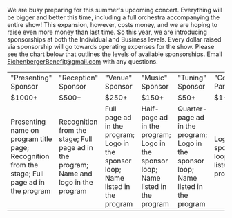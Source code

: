 We are busy preparing for this summer's upcoming concert. Everything will be bigger and better this time, including a full orchestra accompanying the entire show! This expansion, however, costs money, and we are hoping to raise even more money than last time. So this year, we are introducing sponsorships at both the Individual and Business levels. Every dollar raised via sponsorship will go towards operating expenses for the show. Please see the chart below that outlines the levels of available sponsorships. Email <a href="mailto:eichenbergerbenefit@gmail.com">EichenbergerBenefit@gmail.com</a> with any questions.

<table>
  <tr>
    <td>"Presenting" Sponsor</td>
    <td>"Reception" Sponsor</td>
    <td>"Venue" Sponsor</td>
    <td>"Music" Sponsor</td>
    <td>"Tuning" Sponsor</td>
    <td>"Community Partners"</td>
  </tr>
  <tr>
    <td>$1000+</td>
    <td>$500+</td>
    <td>$250+</td>
    <td>$150+</td>
    <td>$50+</td>
    <td>$1-49+</td>
  </tr>
  <tr>
    <td>Presenting name on program title page; Recognition from the stage; Full page ad in the program</td>
  <td>Recognition from the stage; Full page ad in the program; Name and logo in the program</td>
  <td>Full page ad in the program; Logo in the sponsor loop; Name listed in the program</td>
  <td>Half-page ad in the program; Logo in the sponsor loop; Name listed in the program</td>
  <td>Quarter-page ad in the program; Logo in the sponsor loop; Name listed in the program</td>
  <td>Logo in the sponsor loop; Name listed in the program</td>
  </tr>
</table>
